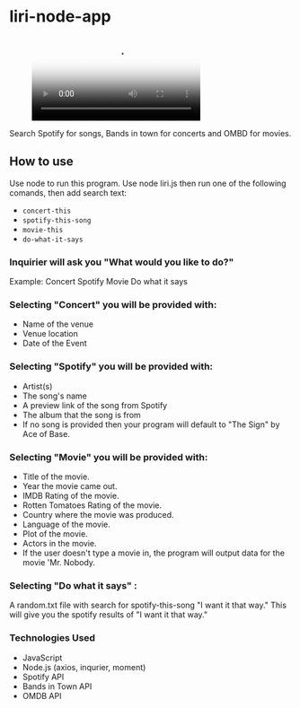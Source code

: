 # liri-node-app

<figure class="video_container">
  <video controls="true" allowfullscreen="true" poster="path/to/poster_image.png">
    <source src="https://drive.google.com/file/d/1-PQKsU95OHgkSKqUyLhwLfQSS4j4gjvV/view?usp=sharing" type="video/mp4">
  </video>
</figure>

Search Spotify for songs, Bands in town for concerts and OMBD for movies.

## How to use 
Use node to run this program. Use node liri.js then run one of the following comands, then add search text:

* `concert-this`
* `spotify-this-song`
* `movie-this`
* `do-what-it-says`

### Inquirier will ask you "What would you like to do?"
Example:
Concert
Spotify
Movie
Do what it says

### Selecting "Concert" you will be provided with:

* Name of the venue
* Venue location
* Date of the Event

### Selecting "Spotify" you will be provided with:

* Artist(s)
* The song's name
* A preview link of the song from Spotify
* The album that the song is from
* If no song is provided then your program will default to "The Sign" by Ace of Base.

### Selecting "Movie" you will be provided with:

* Title of the movie.
* Year the movie came out.
* IMDB Rating of the movie.
* Rotten Tomatoes Rating of the movie.
* Country where the movie was produced.
* Language of the movie.
* Plot of the movie.
* Actors in the movie.
* If the user doesn't type a movie in, the program will output data for the movie 'Mr. Nobody.

### Selecting "Do what it says" :
A random.txt file with search for spotify-this-song "I want it that way." This will give you the spotify results of "I want it that way."

### Technologies Used
* JavaScript
* Node.js (axios, inqurier, moment)
* Spotify API
* Bands in Town API
* OMDB API
